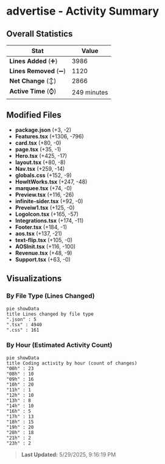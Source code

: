 # advertise - Activity Summary 

## Overall Statistics

| Stat                   | Value                                                             |
| ---------------------- | ----------------------------------------------------------------- |
| **Lines Added** (➕)   | 3986                                          |
| **Lines Removed** (➖) | 1120                                        |
| **Net Change** (↕)    | 2866                |
| **Active Time** (⌚)   | 249 minutes |


## Modified Files
- **package.json** (+3, -2)
- **Features.tsx** (+1306, -796)
- **card.tsx** (+80, -0)
- **page.tsx** (+35, -1)
- **Hero.tsx** (+425, -17)
- **layout.tsx** (+80, -8)
- **Nav.tsx** (+259, -14)
- **globals.css** (+152, -9)
- **HowItWorks.tsx** (+247, -48)
- **marquee.tsx** (+74, -0)
- **Preview.tsx** (+116, -26)
- **infinite-sider.tsx** (+92, -0)
- **Preveiw1.tsx** (+125, -0)
- **LogoIcon.tsx** (+165, -57)
- **Integrations.tsx** (+174, -11)
- **Footer.tsx** (+184, -1)
- **aos.tsx** (+137, -21)
- **text-flip.tsx** (+105, -0)
- **AOSInit.tsx** (+116, -100)
- **Revenue.tsx** (+48, -9)
- **Support.tsx** (+63, -0)

## Visualizations

### By File Type (Lines Changed)

```mermaid
pie showData
title Lines changed by file type
".json" : 5
".tsx" : 4940
".css" : 161
```

### By Hour (Estimated Activity Count)

```mermaid
pie showData
title Coding activity by hour (count of changes)
"00h" : 23
"08h" : 10
"09h" : 16
"10h" : 20
"11h" : 1
"12h" : 10
"13h" : 8
"14h" : 10
"16h" : 5
"17h" : 13
"18h" : 15
"19h" : 20
"20h" : 18
"21h" : 2
"23h" : 2
```


> **Last Updated:** 5/29/2025, 9:16:19 PM